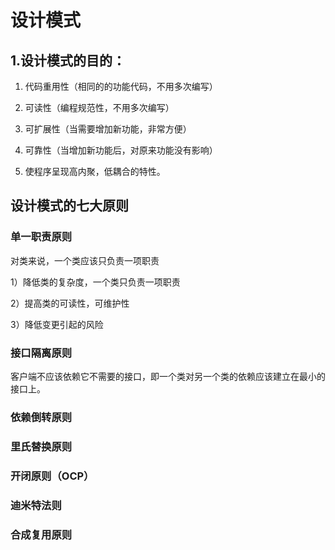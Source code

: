 # 设计模式

## 1.设计模式的目的：

1. 代码重用性（相同的的功能代码，不用多次编写）

2. 可读性（编程规范性，不用多次编写）

3. 可扩展性（当需要增加新功能，非常方便）

4. 可靠性（当增加新功能后，对原来功能没有影响）

5. 使程序呈现高内聚，低耦合的特性。

 

 

## 设计模式的七大原则

### 单一职责原则

对类来说，一个类应该只负责一项职责

1）降低类的复杂度，一个类只负责一项职责

2）提高类的可读性，可维护性

3）降低变更引起的风险

 

### 接口隔离原则

客户端不应该依赖它不需要的接口，即一个类对另一个类的依赖应该建立在最小的接口上。

### 依赖倒转原则

### 里氏替换原则

### 开闭原则（OCP）

### 迪米特法则

### 合成复用原则